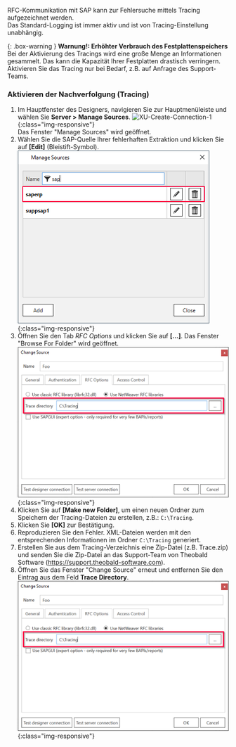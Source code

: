 RFC-Kommunikation mit SAP kann zur Fehlersuche mittels Tracing aufgezeichnet werden.<br>
Das Standard-Logging ist immer aktiv und ist von Tracing-Einstellung unabhängig. 

{: .box-warning }
**Warnung!: Erhöhter Verbrauch des Festplattenspeichers** <br>
Bei der Aktivierung des Tracings wird eine große Menge an Informationen gesammelt. Das kann die Kapazität Ihrer Festplatten drastisch verringern.
Aktivieren Sie das Tracing nur bei Bedarf, z.B. auf Anfrage des Support-Teams.


### Aktivieren der Nachverfolgung (Tracing)
1. Im Hauptfenster des Designers, navigieren Sie zur Hauptmenüleiste und wählen Sie **Server > Manage Sources**.
![XU-Create-Connection-1](/img/content/server_manage_sources.png){:class="img-responsive"}
<br> Das Fenster "Manage Sources" wird geöffnet.
2. Wählen Sie die SAP-Quelle Ihrer fehlerhaften Extraktion und klicken Sie auf **[Edit]** (Bleistift-Symbol). 
![sap-source](/img/content/edit_sap_source.png){:class="img-responsive"}
3. Öffnen Sie den Tab *RFC Options* und klicken Sie auf **[...]**. Das Fenster "Browse For Folder" wird geöffnet.
![tracing-path](/img/content/xu_tracing_path.png){:class="img-responsive"}
4. Klicken Sie auf **[Make new Folder]**, um einen neuen Ordner zum Speichern der Tracing-Dateien zu erstellen, z.B.: `C:\Tracing`. 
5. Klicken Sie **[OK]** zur Bestätigung.
6. Reproduzieren Sie den Fehler. XML-Dateien werden mit den entsprechenden Informationen im Ordner `C:\Tracing` generiert. 
7. Erstellen Sie aus dem Tracing-Verzeichnis eine Zip-Datei (z.B. Trace.zip) und senden Sie die Zip-Datei an das Support-Team von Theobald Software (https://support.theobald-software.com).
8. Öffnen Sie das Fenster "Change Source" erneut und entfernen Sie den Eintrag aus dem Feld **Trace Directory**. 
![tracing-path](/img/content/xu_tracing_path.png){:class="img-responsive"}
